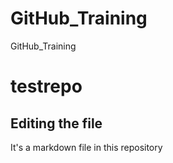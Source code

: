 # GitHub_Training
GitHub_Training

# testrepo

## Editing the file

It's a markdown file in this repository

